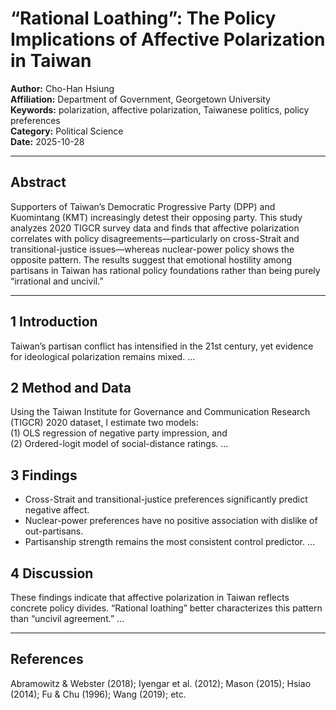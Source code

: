 # “Rational Loathing”: The Policy Implications of Affective Polarization in Taiwan

**Author:** Cho-Han Hsiung  
**Affiliation:** Department of Government, Georgetown University  
**Keywords:** polarization, affective polarization, Taiwanese politics, policy preferences  
**Category:** Political Science  
**Date:** 2025-10-28  

---

## Abstract
Supporters of Taiwan’s Democratic Progressive Party (DPP) and Kuomintang (KMT) increasingly detest their opposing party. This study analyzes 2020 TIGCR survey data and finds that affective polarization correlates with policy disagreements—particularly on cross-Strait and transitional-justice issues—whereas nuclear-power policy shows the opposite pattern. The results suggest that emotional hostility among partisans in Taiwan has rational policy foundations rather than being purely “irrational and uncivil.”

---

## 1  Introduction
Taiwan’s partisan conflict has intensified in the 21st century, yet evidence for ideological polarization remains mixed. …

## 2  Method and Data
Using the Taiwan Institute for Governance and Communication Research (TIGCR) 2020 dataset, I estimate two models:  
(1) OLS regression of negative party impression, and  
(2) Ordered-logit model of social-distance ratings. …

## 3  Findings
- Cross-Strait and transitional-justice preferences significantly predict negative affect.  
- Nuclear-power preferences have no positive association with dislike of out-partisans.  
- Partisanship strength remains the most consistent control predictor. …

## 4  Discussion
These findings indicate that affective polarization in Taiwan reflects concrete policy divides. “Rational loathing” better characterizes this pattern than “uncivil agreement.” …

---

## References
Abramowitz & Webster (2018); Iyengar et al. (2012); Mason (2015); Hsiao (2014); Fu & Chu (1996); Wang (2019); etc.
